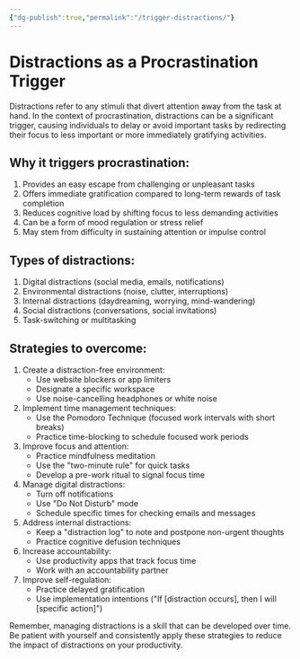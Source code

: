 ```yaml
---
{"dg-publish":true,"permalink":"/trigger-distractions/"}
---
```


# Distractions as a Procrastination Trigger

Distractions refer to any stimuli that divert attention away from the task at hand. In the context of procrastination, distractions can be a significant trigger, causing individuals to delay or avoid important tasks by redirecting their focus to less important or more immediately gratifying activities.

## Why it triggers procrastination:
1. Provides an easy escape from challenging or unpleasant tasks
2. Offers immediate gratification compared to long-term rewards of task completion
3. Reduces cognitive load by shifting focus to less demanding activities
4. Can be a form of mood regulation or stress relief
5. May stem from difficulty in sustaining attention or impulse control

## Types of distractions:
1. Digital distractions (social media, emails, notifications)
2. Environmental distractions (noise, clutter, interruptions)
3. Internal distractions (daydreaming, worrying, mind-wandering)
4. Social distractions (conversations, social invitations)
5. Task-switching or multitasking

## Strategies to overcome:
1. Create a distraction-free environment:
   - Use website blockers or app limiters
   - Designate a specific workspace
   - Use noise-cancelling headphones or white noise
2. Implement time management techniques:
   - Use the Pomodoro Technique (focused work intervals with short breaks)
   - Practice time-blocking to schedule focused work periods
3. Improve focus and attention:
   - Practice mindfulness meditation
   - Use the "two-minute rule" for quick tasks
   - Develop a pre-work ritual to signal focus time
4. Manage digital distractions:
   - Turn off notifications
   - Use "Do Not Disturb" mode
   - Schedule specific times for checking emails and messages
5. Address internal distractions:
   - Keep a "distraction log" to note and postpone non-urgent thoughts
   - Practice cognitive defusion techniques
6. Increase accountability:
   - Use productivity apps that track focus time
   - Work with an accountability partner
7. Improve self-regulation:
   - Practice delayed gratification
   - Use implementation intentions ("If [distraction occurs], then I will [specific action]")

Remember, managing distractions is a skill that can be developed over time. Be patient with yourself and consistently apply these strategies to reduce the impact of distractions on your productivity.
